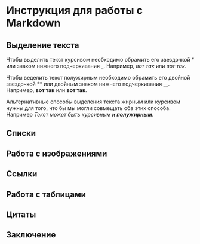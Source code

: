 # Инструкция для работы с Markdown

## Выделение текста

Чтобы выделить текст курсивом необходимо обрамить его звездочкой * или знаком нижнего подчеркивания _. Например, *вот так* или _вот так_. 

Чтобы веделить текст полужирным необходимо обрамить его двойной звездочкой ** или двойным знаком нижнего подчеркивания __. Например, **вот так** или __вот так__.

Альтернативные способы выделения текста жирным или курсивом нужны для того, что бы мы могли совмещать оба этих способа. Например _Текст может быть курсивным **и полужирным**_.


## Списки

## Работа с изображениями

## Ссылки

## Работа с таблицами

## Цитаты

## Заключение